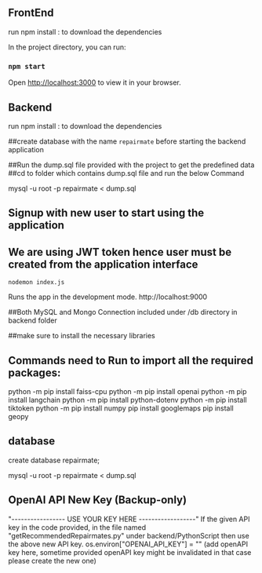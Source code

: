 ## FrontEnd

run npm install : to download the dependencies

In the project directory, you can run:

### `npm start`

Open [http://localhost:3000](http://localhost:3000) to view it in your browser.

## Backend

run npm install : to download the dependencies

##create database with the name `repairmate` before starting the backend application

##Run the dump.sql file provided with the project to get the predefined data
##cd to folder which contains dump.sql file and run the below Command

mysql -u root -p repairmate < dump.sql


## Signup with new user to start using the application

## We are using JWT token hence user must be created from the application interface

`nodemon index.js`

Runs the app in the development mode.
http://localhost:9000

##Both MySQL and Mongo Connection included under /db directory in backend folder

##make sure to install the necessary libraries




## Commands need to Run to import all the required packages:

python -m pip install faiss-cpu
python -m pip install openai
python -m pip install langchain
python -m pip install python-dotenv
python -m pip install tiktoken
python -m pip install numpy
pip install googlemaps
pip install geopy

## database

create database repairmate;

mysql -u root -p repairmate < dump.sql

## OpenAI API New Key (Backup-only)

"----------------- USE YOUR KEY HERE ------------------"
If the given API key in the code provided, in the file named "getRecommendedRepairmates.py" under backend/PythonScript then use the above new API key.
os.environ["OPENAI_API_KEY"] = "" (add openAPI key here, sometime provided openAPI key might be invalidated in that case please create the new one)
